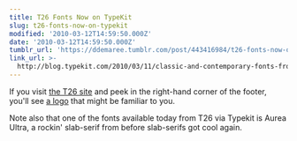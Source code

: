 ```yaml
---
title: T26 Fonts Now on TypeKit
slug: t26-fonts-now-on-typekit
modified: '2010-03-12T14:59:50.000Z'
date: '2010-03-12T14:59:50.000Z'
tumblr_url: 'https://ddemaree.tumblr.com/post/443416984/t26-fonts-now-on-typekit'
link_url: >-
  http://blog.typekit.com/2010/03/11/classic-and-contemporary-fonts-from-p22-t-26-and-others/
---
```

If you visit [the T26 site](http://t26.com/) and peek in the right-hand corner of the footer, you'll see [a logo](http://practical.cc/) that might be familiar to you.

Note also that one of the fonts available today from T26 via Typekit is Aurea Ultra, a rockin' slab-serif from before slab-serifs got cool again.
